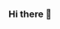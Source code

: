 ### Hi there 👋

<!--
**arunima15/arunima15** is a ✨ _special_ ✨ repository because its `README.md` (this file) appears on your GitHub profile.

Hello, This is a test file.
